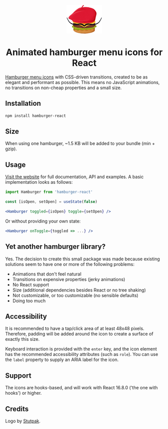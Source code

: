 <p align="center">
  <img alt="Logo" src="docs/static/logo-readme.png" height="91" width="112">
  <h1 align="center">Animated hamburger menu icons for React</h1>
</p>

[Hamburger menu icons](https://hamburger-react.netlify.app) with CSS-driven transitions, created to be as elegant and performant as possible. This means no JavaScript animations, no transitions on non-cheap properties and a small size.

## Installation
```sh
npm install hamburger-react
```

## Size
When using one hamburger, ~1.5 KB will be added to your bundle (min + gzip).

## Usage
[Visit the website](https://hamburger-react.netlify.app) for full documentation, API and examples. A basic implementation looks as follows:

```js
import Hamburger from 'hamburger-react'
```
```js
const [isOpen, setOpen] = useState(false)
```
```jsx
<Hamburger toggled={isOpen} toggle={setOpen} />
```

Or without providing your own state:

```jsx
<Hamburger onToggle={toggled => ...} />
```

## Yet another hamburger library?
Yes. The decision to create this small package was made because existing solutions seem to have one or more of the following problems:

- Animations that don't feel natural
- Transitions on expensive properties (jerky animations)
- No React support
- Size (additional dependencies besides React or no tree shaking)
- Not customizable, or too customizable (no sensible defaults)
- Doing too much

## Accessibility
It is recommended to have a tap/click area of at least 48x48 pixels. Therefore, padding will be added around the icon to create a surface of exactly this size.

Keyboard interaction is provided with the `enter` key, and the icon element has the recommended accessibility attributes (such as `role`). You can use the `label` property to supply an ARIA label for the icon.

## Support
The icons are hooks-based, and will work with React 16.8.0 ('the one with hooks') or higher.

## Credits
Logo by [Stutpak](https://www.stutpak.nl).

